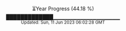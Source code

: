 <p align="center">
⏳Year Progress (44.18 %) <br>
█████████████▁▁▁▁▁▁▁▁▁▁▁▁▁▁▁▁▁ <br>
<sub>Updated: Sun, 11 Jun 2023 06:02:28 GMT</sub>
</p>

